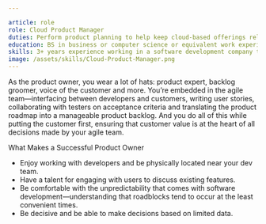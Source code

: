 ```yaml
---

article: role
role: Cloud Product Manager
duties: Perform product planning to help keep cloud-based offerings relevant and valuable to internal customers, including creating the product concept and strategy documents, updating requirement specifications, product positioning and sales process.
education: BS in business or computer science or equivalent work experience. Advanced degrees preferred.
skills: 3+ years experience working in a software development company that deploys with SaaS or cloud-based models. Strong communication skills.
image: /assets/skills/Cloud-Product-Manager.png
---
```

As the product owner, you wear a lot of hats: product expert, backlog groomer, voice of the customer and more. You’re embedded in the agile team—interfacing between developers and customers, writing user stories, collaborating with testers on acceptance criteria and translating the product roadmap into a manageable product backlog. And you do all of this while putting the customer first, ensuring that customer value is at the heart of all decisions made by your agile team.

What Makes a Successful Product Owner
* Enjoy working with developers and be physically located near your dev team.
* Have a talent for engaging with users to discuss existing features.
* Be comfortable with the unpredictability that comes with software development—understanding that roadblocks tend to occur at the least convenient times.
* Be decisive and be able to make decisions based on limited data.